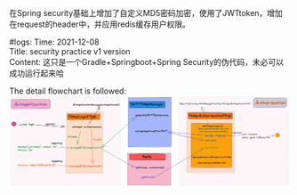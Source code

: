 在Spring security基础上增加了自定义MD5密码加密，使用了JWTtoken，增加在request的header中，并应用redis缓存用户权限。  

#logs:
Time: 2021-12-08  
Title: security practice v1 version  
Content: 这只是一个Gradle+Springboot+Spring Security的伪代码，未必可以成功运行起来哈

The detail flowchart is followed:
![](images/flowchart.png)
